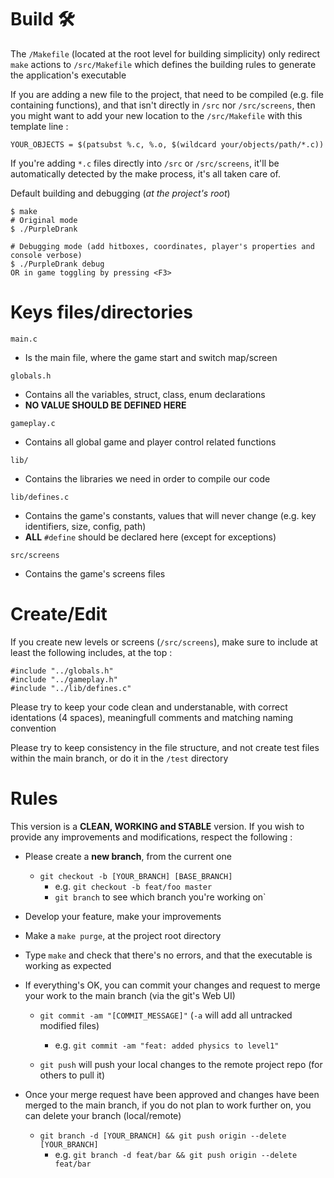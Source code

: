 # Build :hammer_and_wrench:

The `/Makefile` (located at the root level for building simplicity) only redirect `make` actions to `/src/Makefile` which defines the building rules to generate the application's executable

If you are adding a new file to the project, that need to be compiled (e.g. file containing functions), and that isn't directly in `/src` nor `/src/screens`, then you might want to add your new location to the `/src/Makefile` with this template line :

```
YOUR_OBJECTS = $(patsubst %.c, %.o, $(wildcard your/objects/path/*.c))
```

If you're adding `*.c` files directly into `/src` or `/src/screens`, it'll be automatically detected by the make process, it's all taken care of.

Default building and debugging (*at the project's root*)
```
$ make
# Original mode
$ ./PurpleDrank

# Debugging mode (add hitboxes, coordinates, player's properties and console verbose)
$ ./PurpleDrank debug
OR in game toggling by pressing <F3>

```

# Keys files/directories

`main.c`
* Is the main file, where the game start and switch map/screen

`globals.h`
* Contains all the variables, struct, class, enum declarations
* **NO VALUE SHOULD BE DEFINED HERE**

`gameplay.c`
* Contains all global game and player control related functions

`lib/`
* Contains the libraries we need in order to compile our code

`lib/defines.c`
* Contains the game's constants, values that will never change (e.g. key identifiers, size, config, path)
* **ALL** `#define` should be declared here (except for exceptions)

`src/screens`
* Contains the game's screens files

# Create/Edit

If you create new levels or screens (`/src/screens`), make sure to include at least the following includes, at the top :
```
#include "../globals.h"
#include "../gameplay.h"
#include "../lib/defines.c"
```

Please try to keep your code clean and understanable, with correct identations (4 spaces), meaningfull comments and matching naming convention

Please try to keep consistency in the file structure, and not create test files within the main branch, or do it in the `/test` directory

# Rules

This version is a **CLEAN, WORKING and STABLE** version. If you wish to provide any improvements and modifications, respect the following :

* Please create a **new branch**, from the current one
	* `git checkout -b [YOUR_BRANCH] [BASE_BRANCH]`
		* e.g. `git checkout -b feat/foo master`
		* `git branch` to see which branch you're working on`

* Develop your feature, make your improvements

* Make a `make purge`, at the project root directory

* Type `make` and check that there's no errors, and that the executable is working as expected

* If everything's OK, you can commit your changes and request to merge your work to the main branch (via the git's Web UI)
	
	* `git commit -am "[COMMIT_MESSAGE]"` (`-a` will add all untracked modified files)
		* e.g. `git commit -am "feat: added physics to level1"`

	* `git push` will push your local changes to the remote project repo (for others to pull it)

* Once your merge request have been approved and changes have been merged to the main branch, if you do not plan to work further on, you can delete your branch (local/remote)
	* `git branch -d [YOUR_BRANCH] && git push origin --delete [YOUR_BRANCH]`
		* e.g. `git branch -d feat/bar && git push origin --delete feat/bar`
